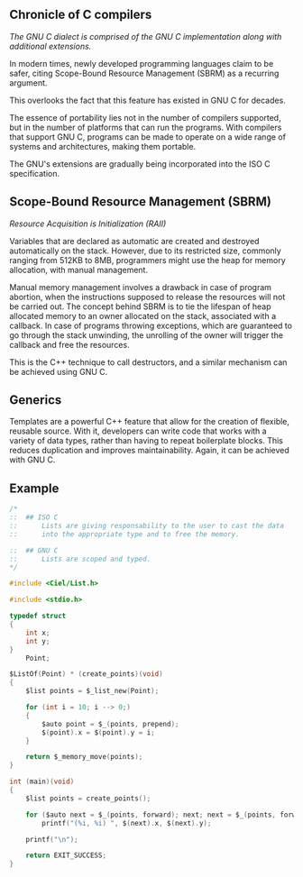 ## Chronicle of C compilers

*The GNU C dialect is comprised of the GNU C implementation along with additional extensions.*

In modern times, newly developed programming languages claim to be safer, citing Scope-Bound Resource Management (SBRM) as a recurring argument.

This overlooks the fact that this feature has existed in GNU C for decades.

The essence of portability lies not in the number of compilers supported, but in the number of platforms that can run the programs. With compilers that support GNU C, programs can be made to operate on a wide range of systems and architectures, making them portable.

The GNU's extensions are gradually being incorporated into the ISO C specification.

## Scope-Bound Resource Management (SBRM)
*Resource Acquisition is Initialization (RAII)*

Variables that are declared as automatic are created and destroyed automatically on the stack. However, due to its restricted size, commonly ranging from 512KB to 8MB, programmers might use the heap for memory allocation, with manual management.

Manual memory management involves a drawback in case of program abortion, when the instructions supposed to release the resources will not be carried out. The concept behind SBRM is to tie the lifespan of heap allocated memory to an owner allocated on the stack, associated with a callback. In case of programs throwing exceptions, which are guaranteed to go through the stack unwinding, the unrolling of the owner will trigger the callback and free the resources.

This is the C++ technique to call destructors, and a similar mechanism can be achieved using GNU C.

## Generics

Templates are a powerful C++ feature that allow for the creation of flexible, reusable source. With it, developers can write code that works with a variety of data types, rather than having to repeat boilerplate blocks. This reduces duplication and improves maintainability. Again, it can be achieved with GNU C.

## Example

```c
/*
::  ## ISO C
::      Lists are giving responsability to the user to cast the data
::      into the appropriate type and to free the memory.

::  ## GNU C
::      Lists are scoped and typed.
*/

#include <Ciel/List.h>

#include <stdio.h>

typedef struct
{
    int x;
    int y;
}
    Point;

$ListOf(Point) * (create_points)(void)
{
    $list points = $_list_new(Point);

    for (int i = 10; i --> 0;)
    {
        $auto point = $_(points, prepend);
        $(point).x = $(point).y = i;
    }

    return $_memory_move(points);
}

int (main)(void)
{
    $list points = create_points();

    for ($auto next = $_(points, forward); next; next = $_(points, forward))
        printf("(%i, %i) ", $(next).x, $(next).y);

    printf("\n");

    return EXIT_SUCCESS;
}
```
